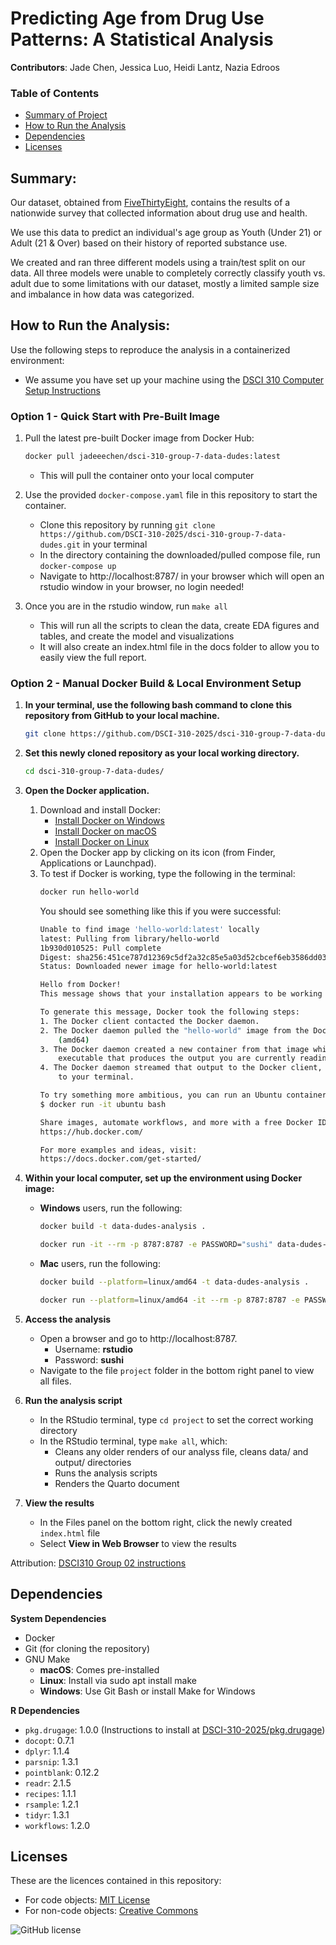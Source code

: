 # Predicting Age from Drug Use Patterns: A Statistical Analysis

**Contributors**: Jade Chen, Jessica Luo, Heidi Lantz, Nazia Edroos

### Table of Contents
- [Summary of Project](#summary)
- [How to Run the Analysis](#how-to-run)
- [Dependencies](#dependencies)
- [Licenses](#licenses)

## Summary:

Our dataset, obtained from [FiveThirtyEight](https://fivethirtyeight.com/features/college-students-arent-the-only-ones-abusing-adderall/), 
contains the results of a nationwide survey that collected information about drug use and health.

We use this data to predict an individual's age group as Youth (Under 21) or Adult (21 & Over) based on their history of reported substance use.

We created and ran three different models using a train/test split on our data. All three models were unable to completely correctly classify youth vs. adult due to some limitations with our dataset, mostly a limited sample size and imbalance in how data was categorized.

## How to Run the Analysis:

Use the following steps to reproduce the analysis in a containerized environment:

- We assume you have set up your machine
using the [DSCI 310 Computer Setup Instructions](https://ubc-dsci.github.io/dsci-310-student/computer-setup.html)

### Option 1 - Quick Start with Pre-Built Image

1. Pull the latest pre-built Docker image from Docker Hub:

    ```bash
    docker pull jadeeechen/dsci-310-group-7-data-dudes:latest
    ```

    - This will pull the container onto your local computer

2. Use the provided `docker-compose.yaml` file in this repository to start the container.
    - Clone this repository by running `git clone https://github.com/DSCI-310-2025/dsci-310-group-7-data-dudes.git` in your terminal
    - In the directory containing the downloaded/pulled compose file, run `docker-compose up`
    - Navigate to http://localhost:8787/ in your browser which will open an rstudio window in your browser, no login needed!

3. Once you are in the rstudio window, run `make all`
    - This will run all the scripts to clean the data, create EDA figures and tables, and create the model and visualizations
    - It will also create an index.html file in the docs folder to allow you to easily view the full report.

### Option 2 - Manual Docker Build & Local Environment Setup

1. **In your terminal, use the following bash command to clone this repository from GitHub to your local machine.**

    ```bash
    git clone https://github.com/DSCI-310-2025/dsci-310-group-7-data-dudes.git
    ```

2. **Set this newly cloned repository as your local working directory.**

    ```bash
    cd dsci-310-group-7-data-dudes/
    ```

3. **Open the Docker application.**
    
    1. Download and install Docker:
        - [Install Docker on Windows](https://docs.docker.com/docker-for-windows/install/)
        - [Install Docker on macOS](https://docs.docker.com/docker-for-mac/install/)
        - [Install Docker on Linux](https://docs.docker.com/engine/install/)
    2. Open the Docker app by clicking on its icon (from Finder, Applications or Launchpad).
    3. To test if Docker is working, type the following in the terminal:
        ```bash
       docker run hello-world
        ```
        You should see something like this if you were successful:
        ```bash
        Unable to find image 'hello-world:latest' locally
        latest: Pulling from library/hello-world
        1b930d010525: Pull complete
        Digest: sha256:451ce787d12369c5df2a32c85e5a03d52cbcef6eb3586dd03075f3034f10adcd
        Status: Downloaded newer image for hello-world:latest

        Hello from Docker!
        This message shows that your installation appears to be working correctly.

        To generate this message, Docker took the following steps:
        1. The Docker client contacted the Docker daemon.
        2. The Docker daemon pulled the "hello-world" image from the Docker Hub.
            (amd64)
        3. The Docker daemon created a new container from that image which runs the
            executable that produces the output you are currently reading.
        4. The Docker daemon streamed that output to the Docker client, which sent it
            to your terminal.

        To try something more ambitious, you can run an Ubuntu container with:
        $ docker run -it ubuntu bash

        Share images, automate workflows, and more with a free Docker ID:
        https://hub.docker.com/

        For more examples and ideas, visit:
        https://docs.docker.com/get-started/
        ```

4. **Within your local computer, set up the environment using Docker image:**

    - **Windows** users, run the following:

        ```bash
        docker build -t data-dudes-analysis .
        ```

        ```bash
        docker run -it --rm -p 8787:8787 -e PASSWORD="sushi" data-dudes-analysis
        ```

    - **Mac** users, run the following:

        ```bash
        docker build --platform=linux/amd64 -t data-dudes-analysis .
        ```

        ```bash
        docker run --platform=linux/amd64 -it --rm -p 8787:8787 -e PASSWORD="sushi" data-dudes-analysis
        ```

5. **Access the analysis**

    - Open a browser and go to http://localhost:8787.
        - Username: **rstudio**
        - Password: **sushi**
    - Navigate to the file `project` folder in the bottom right panel to view all files.

6. **Run the analysis script**
    
    - In the RStudio terminal, type `cd project` to set the correct working directory
    - In the RStudio terminal, type `make all`, which:
        - Cleans any older renders of our analyss file, cleans data/ and output/ directories
        - Runs the analysis scripts
        - Renders the Quarto document

7. **View the results**
    
    - In the Files panel on the bottom right, click the newly created `index.html` file
    - Select **View in Web Browser** to view the results

Attribution: [DSCI310 Group 02 instructions](https://github.com/DSCI-310-2025/dsci-310-group-02/blob/main/README.md)


## Dependencies

**System Dependencies**

- Docker
- Git (for cloning the repository)
- GNU Make
  - **macOS**: Comes pre-installed
  - **Linux**: Install via sudo apt install make
  - **Windows**: Use Git Bash or install Make for Windows

**R Dependencies**

- `pkg.drugage`: 1.0.0 (Instructions to install at [DSCI-310-2025/pkg.drugage](https://github.com/DSCI-310-2025/pkg.drugage))
- `docopt`: 0.7.1
- `dplyr`: 1.1.4
- `parsnip`: 1.3.1
- `pointblank`: 0.12.2
- `readr`: 2.1.5
- `recipes`: 1.1.1
- `rsample`: 1.2.1
- `tidyr`: 1.3.1
- `workflows`: 1.2.0

## Licenses

These are the licences contained in this repository:

- For code objects: [MIT License](LICENSE-MIT)
- For non-code objects: [Creative Commons](LICENSE-CC)

![GitHub license](https://img.shields.io/github/license/DSCI-310-2025/dsci-310-group-7-data-dudes) 
